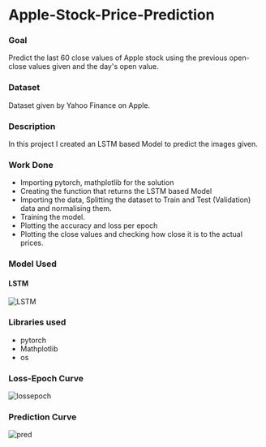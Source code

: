 # Apple-Stock-Price-Prediction

### Goal
Predict the last 60 close values of Apple stock using the previous open-close values given and the day's open value.

### Dataset
Dataset given by Yahoo Finance on Apple.

### Description
In this project I created an LSTM based Model to predict the images given.

### Work Done
* Importing pytorch, mathplotlib for the solution
* Creating the function that returns the LSTM based Model
* Importing the data, Splitting the dataset to Train and Test (Validation) data and normalising them.
* Training the model.
* Plotting the accuracy and loss per epoch
* Plotting the close values and checking how close it is to the actual prices.

### Model Used

#### LSTM 
![LSTM](Apple-Stock-Price-Prediction/images/LSTM_cell.png)

### Libraries used
* pytorch
* Mathplotlib
* os

### Loss-Epoch Curve
![lossepoch](Apple-Stock-Price-Prediction/images/Loss_Epoch_curve.png)

### Prediction Curve
![pred](Apple-Stock-Price-Prediction/images/Prediction%20curve.png)
